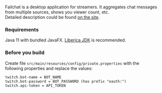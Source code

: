 Failchat is a desktop application for streamers. It aggregates chat messages from multiple sources, shows you viewer count, etc.   
Detailed description could be found [on the site](https://onoderis.github.io/failchat/).

### Requirements
Java 11 with bundled JavaFX. [Liberica JDK](https://bell-sw.com/pages/downloads/#/java-11-lts) is recommended.

### Before you build
Create file `src/main/resources/config/private.properties` with the following properties and replace the values:
```properties
twitch.bot-name = BOT_NAME
twitch.bot-password = BOT_PASSWORD (has prefix "oauth:")
twitch.api-token = API_TOKEN
```
